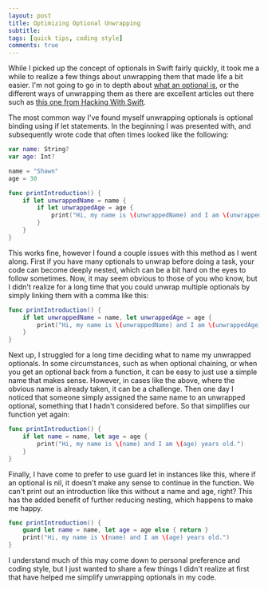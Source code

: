 ```yaml
---
layout: post
title: Optimizing Optional Unwrapping
subtitle:
tags: [quick tips, coding style]
comments: true
---
```


While I picked up the concept of optionals in Swift fairly quickly, it took me a while to realize a few things about unwrapping them that made life a bit easier. I'm not going to go in to depth about [what an optional is](https://developer.apple.com/documentation/swift/optional), or the different ways of unwrapping them as there are excellent articles out there such as [this one from Hacking With Swift](https://www.hackingwithswift.com/sixty/10/2/unwrapping-optionals). 

The most common way I've found myself unwrapping optionals is optional binding using if let statements. In the beginning I was presented with, and subsequently wrote code that often times looked like the following:

``` swift
var name: String?
var age: Int?

name = "Shawn"
age = 30

func printIntroduction() {
    if let unwrappedName = name {
        if let unwrappedAge = age {
            print("Hi, my name is \(unwrappedName) and I am \(unwrappedAge) years old.")
        }
    }
}
```

This works fine, however I found a couple issues with this method as I went along. First if you have many optionals to unwrap before doing a task, your code can become deeply nested, which can be a bit hard on the eyes to follow sometimes. Now, it may seem obvious to those of you who know, but I didn't realize for a long time that you could unwrap multiple optionals by simply linking them with a comma like this:

``` swift
func printIntroduction() {
    if let unwrappedName = name, let unwrappedAge = age {
    	print("Hi, my name is \(unwrappedName) and I am \(unwrappedAge) years old.")
    }
}
```

Next up, I struggled for a long time deciding what to name my unwrapped optionals. In some circumstances, such as when optional chaining, or when you get an optional back from a function, it can be easy to just use a simple name that makes sense. However, in cases like the above, where the obvious name is already taken, it can be a challenge. Then one day I noticed that someone simply assigned the same name to an unwrapped optional, something that I hadn't considered before. So that simplifies our function yet again:

``` swift
func printIntroduction() {
    if let name = name, let age = age {
    	print("Hi, my name is \(name) and I am \(age) years old.")
    }
}
```
Finally, I have come to prefer to use guard let in instances like this, where if an optional is nil, it doesn't make any sense to continue in the function. We can't print out an introduction like this without a name and age, right? This has the added benefit of further reducing nesting, which happens to make me happy.

``` swift
func printIntroduction() {
    guard let name = name, let age = age else { return }
    print("Hi, my name is \(name) and I am \(age) years old.")
}
```
I understand much of this may come down to personal preference and coding style, but I just wanted to share a few things I didn't realize at first that have helped me simplify unwrapping optionals in my code.


